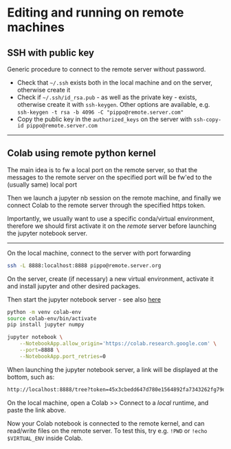 # Editing and running on remote machines

## SSH with public key
Generic procedure to connect to the remote server without password. 

- Check that `~/.ssh` exists both in the local machine and on the server, otherwise create it 
- Check if `~/.ssh/id_rsa.pub` - as well as the private key - exists, otherwise create it with `ssh-keygen`. Other options are available, e.g. `ssh-keygen -t rsa -b 4096 -C "pippo@remote.server.com"`
- Copy the public key in the `authorized_keys` on the server with `ssh-copy-id pippo@remote.server.com`

---

## Colab using remote python kernel
The main idea is to fw a local port on the remote server, so that the messages to the remote server on the specified port will be fw'ed to the (usually same) local port

Then we launch a jupyter nb session on the remote machine, and finally we connect Colab to the remote server through the specified https token.

Importantly, we usually want to use a specific conda/virtual environment, therefore we should first activate it on the _remote_ server before launching the jupyter notebook server.

---

On the local machine, connect to the server with port forwarding
```bash
ssh -L 8888:localhost:8888 pippo@remote.server.org
```

On the server, create (if necessary) a new virtual environment, activate it and install jupyter and other desired packages.

Then start the jupyter notebook server - see also [here](https://research.google.com/colaboratory/local-runtimes.html)

```bash
python -m venv colab-env
source colab-env/bin/activate
pip install jupyter numpy

jupyter notebook \
    --NotebookApp.allow_origin='https://colab.research.google.com' \
    --port=8888 \
    --NotebookApp.port_retries=0
```

When launching the jupyter notebook server, a link will be displayed at the bottom, such as:

```bash
http://localhost:8888/tree?token=45x3cbedd647d780e1564892fa7343262fg79d761dfd2a83a0
```

On the local machine, open a Colab >> Connect to a _local_ runtime, and paste the link above.

Now your Colab notebook is connected to the remote kernel, and can read/write files on the remote server. To test this, try e.g. `!PWD` or `!echo $VIRTUAL_ENV` inside Colab.




